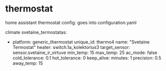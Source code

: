 # thermostat
home assistant thermostat config: goes into configuration.yaml


climate svetaine_termostatas:
  - platform: generic_thermostat
    unique_id: thermo4
    name: "Svetaine Termostat"
    heater: switch.1a_kolektorius3
    target_sensor: sensor.svetaine_ir_virtuve
    min_temp: 15
    max_temp: 25
    ac_mode: false
    cold_tolerance: 0.1
    hot_tolerance: 0
    keep_alive:
      minutes: 1
    precision: 0.5
    away_temp: 15
